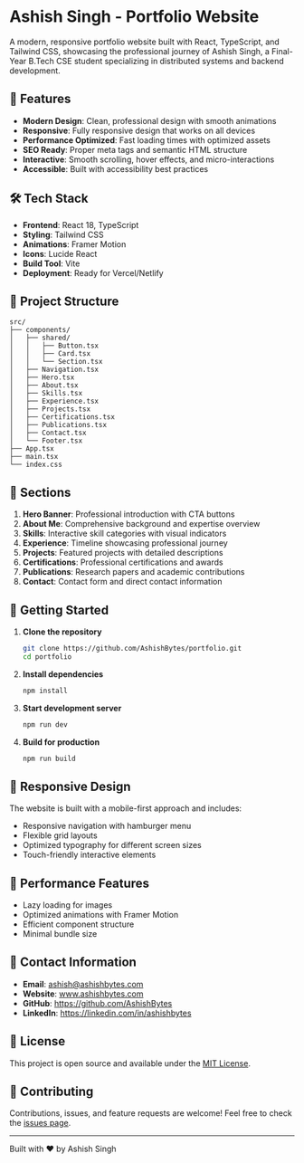 # Ashish Singh - Portfolio Website

A modern, responsive portfolio website built with React, TypeScript, and Tailwind CSS, showcasing the professional journey of Ashish Singh, a Final-Year B.Tech CSE student specializing in distributed systems and backend development.

## 🚀 Features

- **Modern Design**: Clean, professional design with smooth animations
- **Responsive**: Fully responsive design that works on all devices
- **Performance Optimized**: Fast loading times with optimized assets
- **SEO Ready**: Proper meta tags and semantic HTML structure
- **Interactive**: Smooth scrolling, hover effects, and micro-interactions
- **Accessible**: Built with accessibility best practices

## 🛠️ Tech Stack

- **Frontend**: React 18, TypeScript
- **Styling**: Tailwind CSS
- **Animations**: Framer Motion
- **Icons**: Lucide React
- **Build Tool**: Vite
- **Deployment**: Ready for Vercel/Netlify

## 📁 Project Structure

```
src/
├── components/
│   ├── shared/
│   │   ├── Button.tsx
│   │   ├── Card.tsx
│   │   └── Section.tsx
│   ├── Navigation.tsx
│   ├── Hero.tsx
│   ├── About.tsx
│   ├── Skills.tsx
│   ├── Experience.tsx
│   ├── Projects.tsx
│   ├── Certifications.tsx
│   ├── Publications.tsx
│   ├── Contact.tsx
│   └── Footer.tsx
├── App.tsx
├── main.tsx
└── index.css
```

## 🎨 Sections

1. **Hero Banner**: Professional introduction with CTA buttons
2. **About Me**: Comprehensive background and expertise overview
3. **Skills**: Interactive skill categories with visual indicators
4. **Experience**: Timeline showcasing professional journey
5. **Projects**: Featured projects with detailed descriptions
6. **Certifications**: Professional certifications and awards
7. **Publications**: Research papers and academic contributions
8. **Contact**: Contact form and direct contact information

## 🚀 Getting Started

1. **Clone the repository**
   ```bash
   git clone https://github.com/AshishBytes/portfolio.git
   cd portfolio
   ```

2. **Install dependencies**
   ```bash
   npm install
   ```

3. **Start development server**
   ```bash
   npm run dev
   ```

4. **Build for production**
   ```bash
   npm run build
   ```

## 📱 Responsive Design

The website is built with a mobile-first approach and includes:
- Responsive navigation with hamburger menu
- Flexible grid layouts
- Optimized typography for different screen sizes
- Touch-friendly interactive elements

## 🎯 Performance Features

- Lazy loading for images
- Optimized animations with Framer Motion
- Efficient component structure
- Minimal bundle size

## 📧 Contact Information

- **Email**: ashish@ashishbytes.com
- **Website**: www.ashishbytes.com
- **GitHub**: https://github.com/AshishBytes
- **LinkedIn**: https://linkedin.com/in/ashishbytes

## 📄 License

This project is open source and available under the [MIT License](LICENSE).

## 🤝 Contributing

Contributions, issues, and feature requests are welcome! Feel free to check the [issues page](https://github.com/AshishBytes/portfolio/issues).

---

Built with ❤️ by Ashish Singh